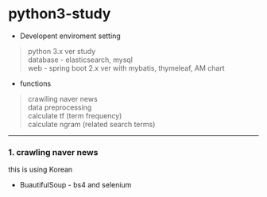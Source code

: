 # python3-study
- Developent enviroment setting

> python 3.x ver study   
> database - elasticsearch, mysql   
> web - spring boot 2.x ver with mybatis, thymeleaf, AM chart   
   
- functions
> crawiling naver news   
> data preprocessing    
> calculate tf (term frequency)   
> calculate ngram (related search terms)  
   
***
### 1. crawling naver news
this is using Korean   
- BuautifulSoup - bs4 and selenium   
